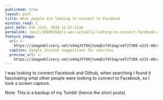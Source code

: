 ```yaml
---
published: true
layout: post
title: What people are looking to connect to Facebook
minutes_read: 1
post_date: Feb 12th, 2010 12:57:21am
permalink: /post/385065542/i-was-actually-looking-to-connect-facebook-and
feature_image:
  url: >-
    https://imagedelivery.net/oX4qJVfXHjtomqEsf4Y2wg/edf2f388-e215-48c4-fb5d-d393e40b6800/w=800
  caption: Google Instant suggestions for searches
  preview_url: >-
    https://imagedelivery.net/oX4qJVfXHjtomqEsf4Y2wg/edf2f388-e215-48c4-fb5d-d393e40b6800/w=450
---
```



I was looking to connect Facebook and Github, when searching I found it fascinating what other people were looking to connect to Facebook, so I took a screen capture.

Note: This is a backup of my Tumblr (hence the short posts)